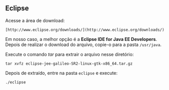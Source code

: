 Eclipse
---

Acesse a área de download:       

    [http://www.eclipse.org/downloads/](http://www.eclipse.org/downloads/)


Em nosso caso, a melhor opção é a __Eclipse IDE for Java EE Developers__.
Depois de realizar o download do arquivo, copie-o para a pasta `/usr/java`.

Execute o comando _tar_ para extrair o arquivo nesse diretório:

    tar xvfz eclipse-jee-galileo-SR2-linux-gtk-x86_64.tar.gz

Depois de extraído, entre na pasta `eclipse` e execute:

    ./eclipse

